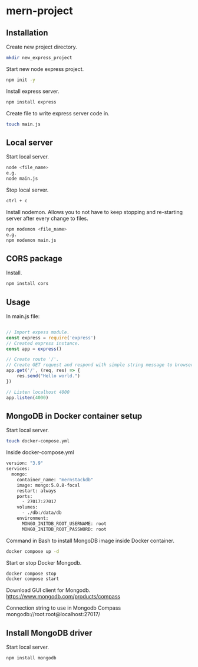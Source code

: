 # mern-project

## Installation
Create new project directory.
```bash
mkdir new_express_project
```
Start new node express project.
```bash
npm init -y
```
Install express server.
```bash
npm install express
```
Create file to write express server code in.
```bash
touch main.js
```

## Local server
Start local server.
```bash
node <file_name>
e.g.
node main.js
```
Stop local server.
```bash
ctrl + c
```
Install nodemon. Allows you to not have to keep stopping and re-starting server after every change to files.  
```bash
npm nodemon <file_name>
e.g.
npm nodemon main.js
```

## CORS package
Install.
```bash
npm install cors
```

## Usage
In main.js file:
```javascript

// Import expess module.
const express = require('express')
// Created express instance.
const app = express()

// Create route '/'. 
// Create GET request and respond with simple string message to browser.
app.get('/', (req, res) => {
    res.send("Hello world.")
})

// Listen localhost 4000
app.listen(4000)
```

## MongoDB in Docker container setup
Start local server.
```bash
touch docker-compose.yml
```

Inside docker-compose.yml
```bash
version: "3.9"
services:
  mongo:
    container_name: "mernstackdb"
    image: mongo:5.0.8-focal
    restart: always
    ports:
      - 27017:27017
    volumes:
      - ./db:/data/db
    environment:
      MONGO_INITDB_ROOT_USERNAME: root
      MONGO_INITDB_ROOT_PASSWORD: root
```

Command in Bash to install MongoDB image inside Docker container.
```bash
docker compose up -d
```

Start or stop Docker Mongodb.
```bash
docker compose stop
docker compose start
```

Download GUI client for Mongodb.
https://www.mongodb.com/products/compass

Connection string to use in Mongodb Compass
mongodb://root:root@localhost:27017/

## Install MongoDB driver
Start local server.
```bash
npm install mongodb
```